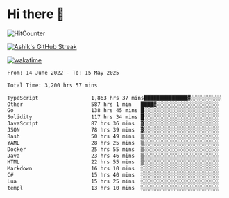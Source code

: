 # Hi there 👋

![HitCounter](https://hits.seeyoufarm.com/api/count/incr/badge.svg?url=https%3A%2F%2Fgithub.com%2Fashrhmn1212%2Fhit-counter)

<!-- ![Contribution Graph](https://github-readme-activity-graph.cyclic.app/graph?username=ashrhmn) -->


<!-- [![Top Langs](https://github-readme-stats.vercel.app/api/top-langs/?username=ashrhmn&layout=compact&theme=synthwave&langs_count=10&card_width=445)](https://github.com/anuraghazra/github-readme-stats) -->

[![Ashik's GitHub Streak](https://github-readme-streak-stats.herokuapp.com/?user=ashrhmn&theme=blood&fire=DD7F1C&background=151515&dates=9f9f9f&border=DD2727)](https://git.io/streak-stats)

<!-- ![Ashik's GitHub stats](https://github-readme-stats.vercel.app/api/?username=ashrhmn&show_icons=true&title_color=fff&icon_color=79ff97&text_color=9f9f9f&bg_color=151515) -->

[![wakatime](https://wakatime.com/badge/user/3df86613-ba63-4631-8e65-0ff18e7becad.svg)](https://wakatime.com/@3df86613-ba63-4631-8e65-0ff18e7becad)

<!--START_SECTION:waka-->

```txt
From: 14 June 2022 - To: 15 May 2025

Total Time: 3,200 hrs 57 mins

TypeScript                 1,863 hrs 37 mins██████████████▓░░░░░░░░░░   58.23 %
Other                      587 hrs 1 min   ████▓░░░░░░░░░░░░░░░░░░░░   18.34 %
Go                         138 hrs 45 mins █░░░░░░░░░░░░░░░░░░░░░░░░   04.34 %
Solidity                   117 hrs 34 mins █░░░░░░░░░░░░░░░░░░░░░░░░   03.67 %
JavaScript                 87 hrs 36 mins  ▓░░░░░░░░░░░░░░░░░░░░░░░░   02.74 %
JSON                       78 hrs 39 mins  ▓░░░░░░░░░░░░░░░░░░░░░░░░   02.46 %
Bash                       50 hrs 49 mins  ▒░░░░░░░░░░░░░░░░░░░░░░░░   01.59 %
YAML                       28 hrs 25 mins  ▒░░░░░░░░░░░░░░░░░░░░░░░░   00.89 %
Docker                     25 hrs 55 mins  ▒░░░░░░░░░░░░░░░░░░░░░░░░   00.81 %
Java                       23 hrs 46 mins  ▒░░░░░░░░░░░░░░░░░░░░░░░░   00.74 %
HTML                       22 hrs 55 mins  ▒░░░░░░░░░░░░░░░░░░░░░░░░   00.72 %
Markdown                   16 hrs 10 mins  ░░░░░░░░░░░░░░░░░░░░░░░░░   00.51 %
C#                         15 hrs 40 mins  ░░░░░░░░░░░░░░░░░░░░░░░░░   00.49 %
Lua                        15 hrs 25 mins  ░░░░░░░░░░░░░░░░░░░░░░░░░   00.48 %
templ                      13 hrs 10 mins  ░░░░░░░░░░░░░░░░░░░░░░░░░   00.41 %
```

<!--END_SECTION:waka-->


<!--### Most Used Languages 
<img src="https://wakatime.com/share/@ashrhmn/24ecb986-5bf8-4607-af7f-0aab08908d8c.png" />

### Favourite Tools
<img src="https://wakatime.com/share/@ashrhmn/f4e08015-f3bc-460a-9228-95a3ba11c604.png" />-->
